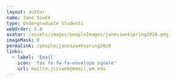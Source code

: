 ```yaml
---
layout: author
name: Jane Siwek
type: Undergraduate Students
webOrder: 5.0
avatar: /assets/images/peopleImages/janesiwekspring2020.png
imageMask: 0
permalink: /people/janesiwekspring2020
links:
  - label: 'Email'
    icon: 'fas fa-fw fa-envelope square'
    url: mailto:jcsiwek@email.wm.edu
---
```


